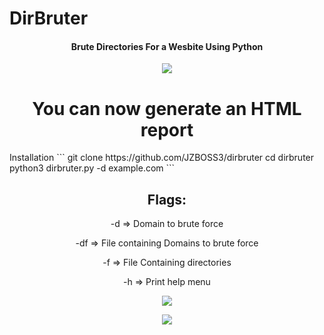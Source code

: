 # DirBruter

<h4 align="center">Brute Directories For a Wesbite Using Python</h4>

<p align="center"> <img src="https://github.com/user-attachments/assets/7d13a2e6-0add-48a9-aada-4d045112e24e"/> </p>

<h1 align="center"><b>You can now generate an HTML report</b></h1

<h2 align="center">Installation</h2>
```
git clone https://github.com/JZBOSS3/dirbruter
cd dirbruter
python3 dirbruter.py -d example.com
```

<h2 align="centeR">Flags:</h2>
<p align="center">-d => Domain to brute force</p>
<p align="center">-df => File containing Domains to brute force</p>
<p align="center">-f => File Containing directories</p>
<p align="center">-h => Print help menu</p>

<p align="center">
  <img src="https://github.com/user-attachments/assets/7f5046d8-9f62-4f8d-ac56-19f45715526d" />
</p>

<p align="center">
  <img src="https://github.com/user-attachments/assets/76c76726-d39c-4211-a4e6-554e09186281" />
</p>

